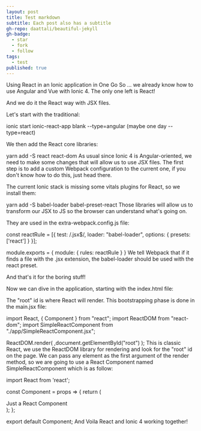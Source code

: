 ```yaml
---
layout: post
title: Test markdown
subtitle: Each post also has a subtitle
gh-repo: daattali/beautiful-jekyll
gh-badge:
  - star
  - fork
  - follow
tags:
  - test
published: true
---
```

Using React in an Ionic application in One Go
So ... we already know how to use Angular and Vue with Ionic 4.
The only one left is React!

And we do it the React way with JSX files.

Let's start with the traditional:

ionic start ionic-react-app blank --type=angular
(maybe one day --type=react)

We then add the React core libraries:

yarn add -S react react-dom
As usual since Ionic 4 is Angular-oriented, we need to make some changes that will allow us to use JSX files.
The first step is to add a custom Webpack configuration to the current one, if you don't know how to do this, just head there.

The current Ionic stack is missing some vitals plugins for React, so we install them:

yarn add -S babel-loader babel-preset-react
Those libraries will allow us to transform our JSX to JS so the browser can understand what's going on.

They are used in the extra-webpack.config.js file:

const reactRule = [{
  test: /\.jsx$/,
  loader: "babel-loader",
  options: {
    presets: ['react']
  }
}];

module.exports = {
  module: {
    rules: reactRule
  }
}
We tell Webpack that if it finds a file with the .jsx extension, the babel-loader should be used with the react preset.

And that's it for the boring stuff!

Now we can dive in the application, starting with the index.html file:

<!doctype html>
<html lang="en">
<head>
  <meta charset="utf-8">
  <title>Ionic App</title>

  <base href="/" />

  <meta name="viewport" content="viewport-fit=cover, width=device-width, initial-scale=1.0, minimum-scale=1.0, maximum-scale=1.0, user-scalable=no">
  <meta name="format-detection" content="telephone=no">
  <meta name="msapplication-tap-highlight" content="no">

  <link rel="icon" type="image/png" href="assets/icon/favicon.png">
  <script src="https://unpkg.com/@ionic/core@4.0.0-beta.3/dist/ionic.js"></script>

  <!-- add to homescreen for ios -->
  <meta name="apple-mobile-web-app-capable" content="yes">
  <meta name="apple-mobile-web-app-status-bar-style" content="black">
</head>
<body>
  <div id="root"></div>
</body>
</html>
The "root" id is where React will render.
This bootstrapping phase is done in the main.jsx file:

import React, { Component } from "react";
import ReactDOM from "react-dom";
import SimpleReactComponent from "./app/SimpleReactComponent.jsx";

ReactDOM.render(
    <SimpleReactComponent/>
  ,document.getElementById("root")
);
This is classic React, we use the ReactDOM library for rendering and look for the "root" id on the page.
We can pass any element as the first argument of the render method, so we are going to use a React Component named SimpleReactComponent which is as follow:

import React from 'react';

const Component = props => {
  return (
    <div>
      Just a React Component
    </div>
  );
};

export default Component;
And Voila React and Ionic 4 working together!